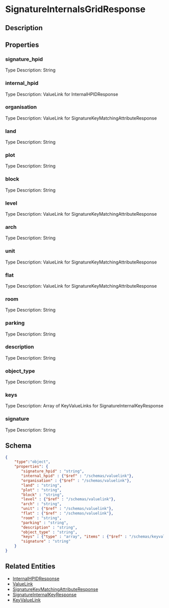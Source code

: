 # SignatureInternalsGridResponse
## Description

## Properties
### signature_hpid


Type Description: String
### internal_hpid


Type Description: ValueLink for InternalHPIDResponse
### organisation


Type Description: ValueLink for SignatureKeyMatchingAttributeResponse
### land


Type Description: String
### plot


Type Description: String
### block


Type Description: String
### level


Type Description: ValueLink for SignatureKeyMatchingAttributeResponse
### arch


Type Description: String
### unit


Type Description: ValueLink for SignatureKeyMatchingAttributeResponse
### flat


Type Description: ValueLink for SignatureKeyMatchingAttributeResponse
### room


Type Description: String
### parking


Type Description: String
### description


Type Description: String
### object_type


Type Description: String
### keys


Type Description: Array of KeyValueLinks for SignatureInternalKeyResponse
### signature


Type Description: String

## Schema
```json
{
    "type":"object",
    "properties": {
       "signature_hpid" : "string",
       "internal_hpid" : {"$ref" : "/schemas/valuelink"},
       "organisation" : {"$ref" : "/schemas/valuelink"},
       "land" : "string",
       "plot" : "string",
       "block" : "string",
       "level" : {"$ref" : "/schemas/valuelink"},
       "arch" : "string",
       "unit" : {"$ref" : "/schemas/valuelink"},
       "flat" : {"$ref" : "/schemas/valuelink"},
       "room" : "string",
       "parking" : "string",
       "description" : "string",
       "object_type" : "string",
       "keys" : {"type" : "array", "items" : {"$ref" : "/schemas/keyvaluelink"}},
       "signature" : "string"
    }
}
```

## Related Entities
- [InternalHPIDResponse](InternalHPIDResponse.md)
- [ValueLink](ValueLink.md)
- [SignatureKeyMatchingAttributeResponse](SignatureKeyMatchingAttributeResponse.md)
- [SignatureInternalKeyResponse](SignatureInternalKeyResponse.md)
- [KeyValueLink](KeyValueLink.md)

